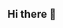 ## Hi there 👋

<!--
**NameAIAK/NameAIAK** is a ✨ _special_ ✨ repository because its `README.md` (this file) appears on your GitHub profile.

Here are some ideas to get you started:

- 🔭 I’m currently working on single-cell
- 🌱 I’m currently learning Machine Learning and Deep Learning
- 👯 I’m looking to collaborate on Universities, research institutions, and students
- 💬 Ask me about Ask bioinformatics and data analysis
- 📫 How to reach me: 13033853935@163.com/Wechat：Eden-Oligei
- 🧬 Skills:RNA-Seq, proteomics, metabolomics, single-cell, mNGS, 16S, CUT&Tag，linux-Ubuntu system installation,Installation and configuration of third-generation nanopore sequencing system，Genome assembly (de novo assembly/mapping assembly)

- 🔭 我目前正在研究单细胞
- 🌱 我目前正在学习机器学习和深度学习
- 👯 我希望与高校、研究机构和学生合作
- 💬 咨询生物信息学和数据分析
- 📫 如何联系我：13033853935@163.com/微信：Eden-Oligei
- 🧬 技能：RNA-Seq、蛋白质组学、代谢组学、单细胞、mNGS、16S、CUT&Tag、linux-Ubuntu系统安装、三代测序nanopore测序系统安装配置、基因组组装（从头组装/比对组装）、Python、R、Linux

-->
